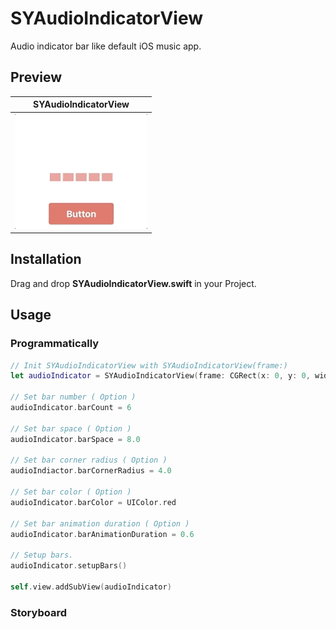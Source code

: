 # SYAudioIndicatorView
Audio indicator bar like default iOS music app.

## Preview  
| SYAudioIndicatorView |  
|:-:|
| ![SYAudioIndicatorView](https://github.com/hayabusabusa/SYAudioIndicatorView/blob/master/gifs/SYAudioIndicatorView.gif) |  

## Installation  
Drag and drop **SYAudioIndicatorView.swift** in your Project.

## Usage  
### Programmatically  
```swift
// Init SYAudioIndicatorView with SYAudioIndicatorView(frame:)
let audioIndicator = SYAudioIndicatorView(frame: CGRect(x: 0, y: 0, width: 100.0, height: 100.0))

// Set bar number ( Option )
audioIndicator.barCount = 6

// Set bar space ( Option )
audioIndicator.barSpace = 8.0

// Set bar corner radius ( Option )
audioIndiactor.barCornerRadius = 4.0

// Set bar color ( Option )
audioIndicator.barColor = UIColor.red

// Set bar animation duration ( Option )
audioIndicator.barAnimationDuration = 0.6

// Setup bars.
audioIndicator.setupBars()

self.view.addSubView(audioIndicator)
```

### Storyboard
